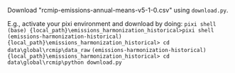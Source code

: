 Download "rcmip-emissions-annual-means-v5-1-0.csv" using `download.py`.

E.g., activate your pixi environment and download by doing:
`pixi shell`
`(base) {local_path}\emissions_harmonization_historical>pixi shell`
`(emissions-harmonization-historical) {local_path}\emissions_harmonization_historical> cd data\global\rcmip\data_raw`
`(emissions-harmonization-historical) {local_path}\emissions_harmonization_historical> cd data\global\rcmip\python download.py`